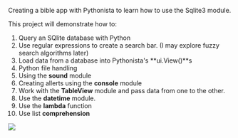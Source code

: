 Creating a bible app with Pythonista to learn how to use the Sqlite3 module.

This project will demonstrate how to:

1. Query an SQlite database with Python
2. Use regular expressions to create a search bar. (I may explore fuzzy search algorithms later)
3. Load data from a database into Pythonista's **ui.View()**s
4. Python file handling
5. Using the **sound** module
6. Creating allerts using the **console** module
7. Work with the **TableView** module and pass data from one to the other.
8. Use the **datetime** module.
9. Use the **lambda** function
10. Use list **comprehension**

![](https://github.com/TutorialDoctor/Pythonista-Projects/blob/master/Projects/Apps/Basic%20Bible/screen.png?raw=true)
